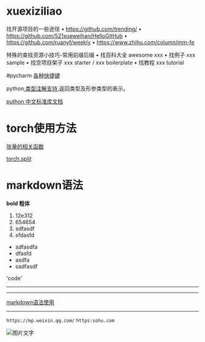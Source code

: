 # xuexiziliao


找开源项目的一些途径
• https://github.com/trending/
• https://github.com/521xueweihan/HelloGitHub
• https://github.com/ruanyf/weekly
• https://www.zhihu.com/column/mm-fe

特殊的查找资源小技巧-常用前缀后缀 
• 找百科大全 awesome xxx
• 找例子 xxx sample
• 找空项目架子 xxx starter / xxx boilerplate 
• 找教程  xxx tutorial



#pycharm [各种快捷键](https://cloud.tencent.com/developer/article/1739012)


python[ 类型注解支持](https://docs.python.org/zh-cn/3/library/typing.html),返回类型及形参类型的表示。


[puthon 中文标准库文档](https://docs.python.org/zh-cn/3/library/index.html)


#  torch使用方法
[张量的相关函数](https://tingsongyu.github.io/PyTorch-Tutorial-2nd/chapter-2/2.4-method-tensor.html)<br>

[torch.split](https://pytorch.org/docs/stable/generated/torch.split.html)



# markdown语法
  **bold 粗体**
  1. 12e312
  2. 654654
  3. sdfasdf
  4. sfdasfd


 - sdfasdfa
 - dfasfd
 - asdfa
 - sadfasdf


'code'

---
---

[markdown语法使用](https://markdown.com.cn/editor/)

---

`https://mp.weixin.qq.com/`
`https:sohu.com`

![图片文字](https://ts1.cn.mm.bing.net/th/id/R-C.c71f01dcbf3018f1ad438a8e9ac98cfa?rik=sHhc3utkVvY0lg&pid=ImgRaw&r=0)
